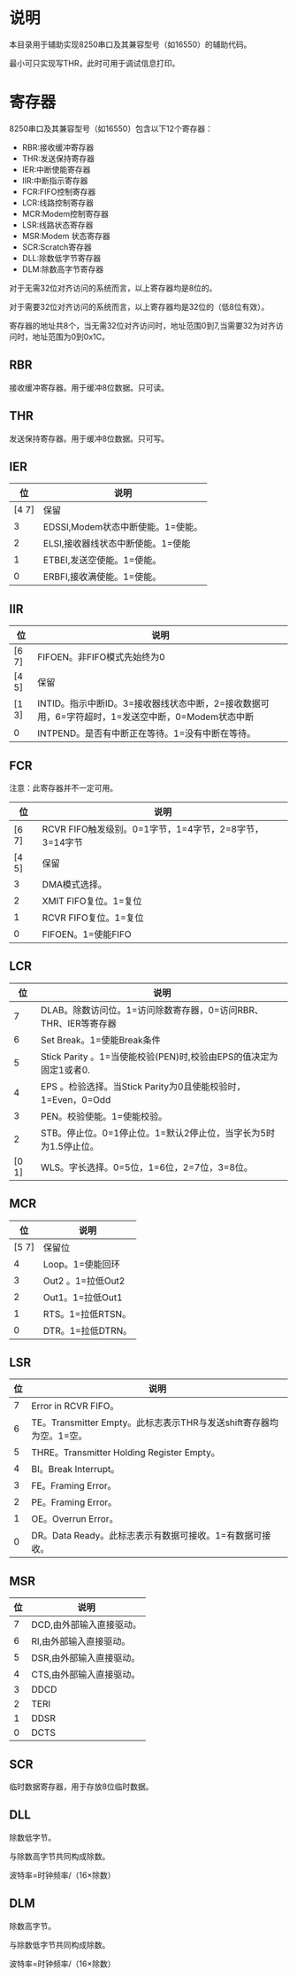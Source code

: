# 说明

本目录用于辅助实现8250串口及其兼容型号（如16550）的辅助代码。

最小可只实现写THR，此时可用于调试信息打印。

# 寄存器

8250串口及其兼容型号（如16550）包含以下12个寄存器：

- RBR:接收缓冲寄存器
- THR:发送保持寄存器
- IER:中断使能寄存器
- IIR:中断指示寄存器
- FCR:FIFO控制寄存器
- LCR:线路控制寄存器
- MCR:Modem控制寄存器
- LSR:线路状态寄存器
- MSR:Modem 状态寄存器
- SCR:Scratch寄存器
- DLL:除数低字节寄存器
- DLM:除数高字节寄存器

对于无需32位对齐访问的系统而言，以上寄存器均是8位的。

对于需要32位对齐访问的系统而言，以上寄存器均是32位的（低8位有效）。

寄存器的地址共8个，当无需32位对齐访问时，地址范围0到7,当需要32为对齐访问时，地址范围为0到0x1C。

## RBR

接收缓冲寄存器。用于缓冲8位数据。只可读。

## THR

发送保持寄存器。用于缓冲8位数据。只可写。

## IER

| 位    | 说明                              |
| ----- | --------------------------------- |
| [4 7] | 保留                              |
| 3     | EDSSI,Modem状态中断使能。1=使能。 |
| 2     | ELSI,接收器线状态中断使能。1=使能 |
| 1     | ETBEI,发送空使能。1=使能。        |
| 0     | ERBFI,接收满使能。1=使能。        |

## IIR

| 位    | 说明                                                         |
| ----- | ------------------------------------------------------------ |
| [6 7] | FIFOEN。非FIFO模式先始终为0                                  |
| [4 5] | 保留                                                         |
| [1 3] | INTID。指示中断ID。3=接收器线状态中断，2=接收数据可用，6=字符超时，1=发送空中断，0=Modem状态中断 |
| 0     | INTPEND。是否有中断正在等待。1=没有中断在等待。              |

## FCR

注意：此寄存器并不一定可用。

| 位    | 说明                                                   |
| ----- | ------------------------------------------------------ |
| [6 7] | RCVR FIFO触发级别。0=1字节，1=4字节，2=8字节，3=14字节 |
| [4 5] | 保留                                                   |
| 3     | DMA模式选择。                                          |
| 2     | XMIT FIFO复位。1=复位                                  |
| 1     | RCVR FIFO复位。1=复位                                  |
| 0     | FIFOEN。1=使能FIFO                                     |

## LCR

| 位    | 说明                                                         |
| ----- | ------------------------------------------------------------ |
| 7     | DLAB。除数访问位。1=访问除数寄存器，0=访问RBR、THR、IER等寄存器 |
| 6     | Set Break。1=使能Break条件                                   |
| 5     | Stick Parity 。1=当使能校验(PEN)时,校验由EPS的值决定为固定1或者0. |
| 4     | EPS 。检验选择。当Stick Parity为0且使能校验时，1=Even，0=Odd |
| 3     | PEN。校验使能。1=使能校验。                                  |
| 2     | STB。停止位。0=1停止位。1=默认2停止位，当字长为5时为1.5停止位。 |
| [0 1] | WLS。字长选择。0=5位，1=6位，2=7位，3=8位。                  |

## MCR

| 位    | 说明              |
| ----- | ----------------- |
| [5 7] | 保留位            |
| 4     | Loop。1=使能回环  |
| 3     | Out2 。1=拉低Out2 |
| 2     | Out1。1=拉低Out1  |
| 1     | RTS。1=拉低RTSN。 |
| 0     | DTR。1=拉低DTRN。 |

## LSR

| 位   | 说明                                                         |
| ---- | ------------------------------------------------------------ |
| 7    | Error in RCVR FIFO。                                         |
| 6    | TE。Transmitter Empty。此标志表示THR与发送shift寄存器均为空。1=空。 |
| 5    | THRE。Transmitter Holding Register Empty。                   |
| 4    | BI。Break Interrupt。                                        |
| 3    | FE。Framing Error。                                          |
| 2    | PE。Framing Error。                                          |
| 1    | OE。Overrun Error。                                          |
| 0    | DR。Data Ready。此标志表示有数据可接收。1=有数据可接收。     |

## MSR

| 位   | 说明                     |
| ---- | ------------------------ |
| 7    | DCD,由外部输入直接驱动。 |
| 6    | RI,由外部输入直接驱动。  |
| 5    | DSR,由外部输入直接驱动。 |
| 4    | CTS,由外部输入直接驱动。 |
| 3    | DDCD                     |
| 2    | TERI                     |
| 1    | DDSR                     |
| 0    | DCTS                     |

## SCR

临时数据寄存器，用于存放8位临时数据。

## DLL

除数低字节。

与除数高字节共同构成除数。

波特率=时钟频率/（16×除数）

## DLM

除数高字节。

与除数低字节共同构成除数。

波特率=时钟频率/（16×除数）